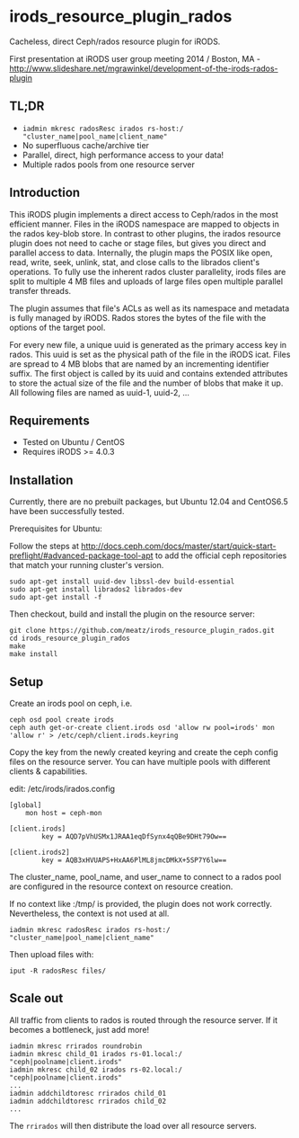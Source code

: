 # irods_resource_plugin_rados

Cacheless, direct Ceph/rados resource plugin for iRODS.

First presentation at iRODS user group meeting 2014 / Boston, MA - http://www.slideshare.net/mgrawinkel/development-of-the-irods-rados-plugin

## TL;DR

- `iadmin mkresc radosResc irados rs-host:/ "cluster_name|pool_name|client_name"`
- No superfluous cache/archive tier
- Parallel, direct, high performance access to your data!
- Multiple rados pools from one resource server

## Introduction

This iRODS plugin implements a direct access to Ceph/rados in the most efficient manner.
Files in the iRODS namespace are mapped to objects in the rados key-blob store.
In contrast to other plugins, the irados resource plugin does not need to cache or stage files, but gives you direct and parallel access to data.
Internally, the plugin maps the POSIX like open, read, write, seek, unlink, stat, and close calls to the librados client's operations.
To fully use the inherent rados cluster parallelity, irods files are split to multiple 4 MB files and uploads of large files open multiple parallel transfer threads.

The plugin assumes that file's ACLs as well as its namespace and metadata is fully managed by iRODS.
Rados stores the bytes of the file with the options of the target pool.

For every new file, a unique uuid is generated as the primary access key in rados. This uuid is set as the physical path of the file in the iRODS icat.
Files are spread to 4 MB blobs that are named by an incrementing identifier suffix.
The first object is called by its uuid and contains extended attributes to store the actual size of the file and the number of blobs that make it up.
All following files are named as uuid-1, uuid-2, ...

## Requirements

- Tested on Ubuntu / CentOS
- Requires iRODS >= 4.0.3

## Installation 

Currently, there are no prebuilt packages, but Ubuntu 12.04 and CentOS6.5 have been successfully tested.

Prerequisites for Ubuntu:

Follow the steps at http://docs.ceph.com/docs/master/start/quick-start-preflight/#advanced-package-tool-apt to add the official ceph repositories that match your running cluster's version.

```
sudo apt-get install uuid-dev libssl-dev build-essential
sudo apt-get install librados2 librados-dev
sudo apt-get install -f
```

Then checkout, build and install the plugin on the resource server:

```
git clone https://github.com/meatz/irods_resource_plugin_rados.git
cd irods_resource_plugin_rados
make
make install
```

## Setup

Create an irods pool on ceph, i.e.

```
ceph osd pool create irods
ceph auth get-or-create client.irods osd 'allow rw pool=irods' mon 'allow r' > /etc/ceph/client.irods.keyring
```

Copy the key from the newly created keyring and create the ceph config files on the resource server.
You can have multiple pools with different clients & capabilities.

edit: /etc/irods/irados.config
```
[global]
    mon host = ceph-mon

[client.irods]
        key = AQD7pVhUSMx1JRAA1eqDfSynx4qQBe9DHt79Ow==

[client.irods2]
        key = AQB3xHVUAPS+HxAA6PlML8jmcDMkX+5SP7Y6lw==
```

The cluster_name, pool_name, and user_name to connect to a rados pool are configured in the resource context on resource creation.

If no context like :/tmp/ is provided, the plugin does not work correctly. Nevertheless, the context is not used at all.
```
iadmin mkresc radosResc irados rs-host:/ "cluster_name|pool_name|client_name"
```

Then upload files with:

```
iput -R radosResc files/
```

## Scale out

All traffic from clients to rados is routed through the resource server. If it becomes a bottleneck, just add more!

```
iadmin mkresc rrirados roundrobin
iadmin mkresc child_01 irados rs-01.local:/ "ceph|poolname|client.irods"
iadmin mkresc child_02 irados rs-02.local:/ "ceph|poolname|client.irods"
...
iadmin addchildtoresc rrirados child_01
iadmin addchildtoresc rrirados child_02
...
```

The `rrirados` will then distribute the load over all resource servers.

